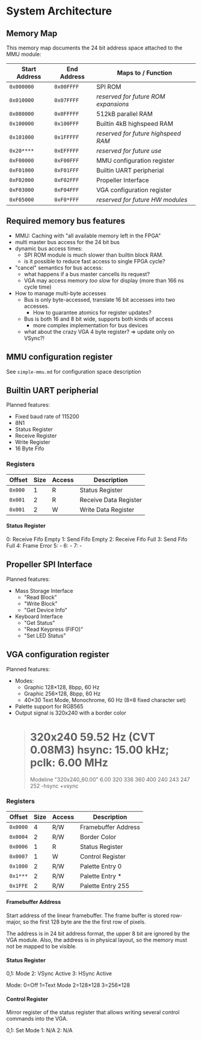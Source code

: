 # System Architecture

## Memory Map

This memory map documents the 24 bit address space attached to the MMU module:

| Start Address | End Address | Maps to / Function                            |
|---------------|-------------|-----------------------------------------------|
|    `0x000000` |  `0x00FFFF` | SPI ROM                                       |
|    `0x010000` |  `0x07FFFF` | *reserved for future ROM expansions*          |
|    `0x080000` |  `0x0FFFFF` | 512kB parallel RAM                            |
|    `0x100000` |  `0x100FFF` | Builtin 4kB highspeed RAM                     |
|    `0x101000` |  `0x1FFFFF` | *reserved for future highspeed RAM*           |
|    `0x20****` |  `0xEFFFFF` | *reserved for future use*                     |
|    `0xF00000` |  `0xF00FFF` | MMU configuration register                    |
|    `0xF01000` |  `0xF01FFF` | Builtin UART peripherial                      |
|    `0xF02000` |  `0xF02FFF` | Propeller Interface                           |
|    `0xF03000` |  `0xF04FFF` | VGA configuration register                    |
|    `0xF05000` |  `0xF0*FFF` | *reserved for future HW modules*              |

## Required memory bus features
- MMU: Caching with "all available memory left in the FPGA"
- multi master bus access for the 24 bit bus
- dynamic bus access times:
	- SPI ROM module is much slower than builtin block RAM.
	- is it possible to reduce fast access to single FPGA cycle?
- "cancel" semantics for bus access:
	- what happens if a bus master cancells its request?
	- VGA may access memory *too slow* for display (more than 166 ns cycle time)
- How to manage multi-byte accesses
	- Bus is only byte-accessed, translate 16 bit accesses into two accesses.
		- How to guarantee atomics for register updates?
	- Bus is both 16 and 8 bit wide, supports both kinds of access
		- more complex implementation for bus devices
	- what about the crazy VGA 4 byte register?
		=> update only on VSync?!

## MMU configuration register
See `simple-mmu.md` for configuration space description

## Builtin UART peripherial

Planned features:
- Fixed baud rate of 115200
- 8N1
- Status Register
- Receive Register
- Write Register
- 16 Byte Fifo

### Registers

| Offset  | Size | Access | Description           |
|---------|------|--------|-----------------------|
| `0x000` |    1 | R      | Status Register       |
| `0x001` |    2 | R      | Receive Data Register |
| `0x001` |    2 | W      | Write Data Register   |

#### Status Register

0: Receive Fifo Empty
1: Send Fifo Empty
2: Receive Fifo Full
3: Send Fifo Full
4: Frame Error
5: -
6: -
7: -

## Propeller SPI Interface

Planned features:
- Mass Storage Interface
	- "Read Block"
	- "Write Block"
	- "Get Device Info"
- Keyboard Interface
	- "Get Status"
	- "Read Keypress (FIFO)"
	- "Set LED Status"

## VGA configuration register

Planned features:
- Modes:
	- Graphic 128×128, 8bpp, 60 Hz
	- Graphic 256×128, 8bpp, 60 Hz
	- 40×30 Text Mode, Monochrome, 60 Hz (8×8 fixed character set)
- Palette support for RGB565
- Output signal is 320x240 with a border color
	> # 320x240 59.52 Hz (CVT 0.08M3) hsync: 15.00 kHz; pclk: 6.00 MHz
	> Modeline "320x240_60.00"    6.00  320 336 360 400  240 243 247 252 -hsync +vsync

### Registers

| Offset   | Size | Access | Description           |
|----------|------|--------|-----------------------|
| `0x0000` |    4 | R/W    | Framebuffer Address   |
| `0x0004` |    2 | R/W    | Border Color          |
| `0x0006` |    1 | R      | Status Register       |
| `0x0007` |    1 | W      | Control Register      |
| `0x1000` |    2 | R/W    | Palette Entry 0       |
| `0x1***` |    2 | R/W    | Palette Entry *       |
| `0x1FFE` |    2 | R/W    | Palette Entry 255     |

#### Framebuffer Address
Start address of the linear framebuffer. The frame buffer
is stored row-major, so the first 128 byte are the the first
row of pixels.

The address is in 24 bit address format, the upper 8 bit are
ignored by the VGA module. Also, the address is in physical
layout, so the memory must not be mapped to be visible.

#### Status Register

0,1: Mode
2:   VSync Active
3:   HSync Active

Mode:
	0=Off
	1=Text Mode
	2=128×128
	3=256×128

#### Control Register
Mirror register of the status register that allows writing
several control commands into the VGA.

0,1: Set Mode
1: N/A
2: N/A

